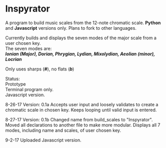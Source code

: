 # Inspyrator
A program to build music scales from the 12-note chromatic scale.
**Python** and **Javascript** versions only. Plans to fork to other languages.

Currently builds and displays the seven modes of the major scale from a user chosen key.  
The seven modes are:  
___Ionian (Major), Dorian, Phrygian, Lydian, Mixolydian, Aeolian (minor), Locrian___

Only uses sharps (**#**), no flats (___b___)

Status:  
  Prototype  
  Terminal program only.  
  Javascript version.

8-26-17
Version: 0.1a
  Accepts user input and loosely validates to create a chromatic scale in chosen key. Keeps looping until valid input is entered.

8-27-17
Version: 0.1b
  Changed name from build_scales to "Inspyrator".
  Moved all declarations to another file to make more modular.
  Displays all 7 modes, including name and scales, of user chosen key.

9-2-17
Uploaded Javascript version.
